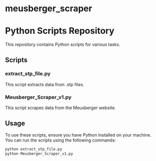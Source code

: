 # meusberger_scraper

# Python Scripts Repository

This repository contains Python scripts for various tasks.

## Scripts

### extract_stp_file.py
This script extracts data from .stp files.

### Meusberger_Scraper_v1.py
This script scrapes data from the Meusberger website.

## Usage

To use these scripts, ensure you have Python installed on your machine. You can run the scripts using the following commands:

```sh
python extract_stp_file.py
python Meusberger_Scraper_v1.py
